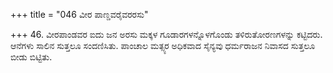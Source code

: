+++
title = "046 ವೀರ ಪಾಣ್ಡವರೈವರರಸು"

+++
46. ವೀರಪಾಂಡವರ ಐದು ಜನ ಅರಸು ಮಕ್ಕಳ ಗೂಡಾರಗಳನ್ನೊಳಗೊಂಡು ತಳಿರುತೋರಣಗಳನ್ನು ಕಟ್ಟಿದರು. ಆನೆಗಳು ಸಾಲಿನ ಸುತ್ತಲೂ ಸಂದಣಿಸಿತು. ಪಾಂಚಾಲ ಮತ್ಸ್ಯರ ಅಧಿಕವಾದ ಸೈನ್ಯವು ಧರ್ಮರಾಜನ ನಿವಾಸದ ಸುತ್ತಲೂ ಬೀಡು ಬಿಟ್ಟಿತು.